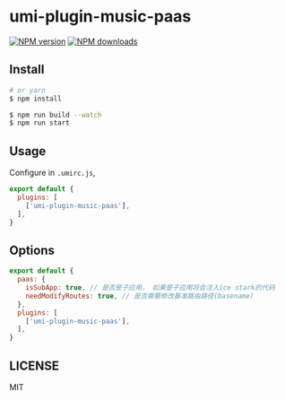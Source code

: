 # umi-plugin-music-paas

[![NPM version](https://img.shields.io/npm/v/umi-plugin-music-paas.svg?style=flat)](https://npmjs.org/package/umi-plugin-music-paas)
[![NPM downloads](http://img.shields.io/npm/dm/umi-plugin-music-paas.svg?style=flat)](https://npmjs.org/package/umi-plugin-music-paas)



## Install

```bash
# or yarn
$ npm install
```

```bash
$ npm run build --watch
$ npm run start
```

## Usage

Configure in `.umirc.js`,

```js
export default {
  plugins: [
    ['umi-plugin-music-paas'],
  ],
}
```

## Options

```js
export default {
  paas: {
    isSubApp: true, // 是否是子应用， 如果是子应用将会注入ice stark的代码
    needModifyRoutes: true, // 是否需要修改基准路由路径(basename)
  },
  plugins: [
    ['umi-plugin-music-paas'],
  ],
}
```

## LICENSE

MIT
